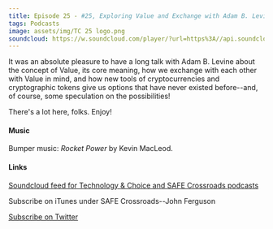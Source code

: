 ```yaml
---
title: Episode 25 - #25, Exploring Value and Exchange with Adam B. Levine, or “Proof Of WHAT?” 
tags: Podcasts
image: assets/img/TC 25 logo.png
soundcloud: https://w.soundcloud.com/player/?url=https%3A//api.soundcloud.com/tracks/384325076
---
```

It was an absolute pleasure to have a long talk with Adam B. Levine about the concept of Value, its core meaning, how we exchange with each other with Value in mind, and how new tools of cryptocurrencies and cryptographic tokens give us options that have never existed before--and, of course, some speculation on the possibilities!

There's a lot here, folks. Enjoy!



#### Music

Bumper music: *Rocket Power* by Kevin MacLeod.

#### Links

[Soundcloud feed for Technology & Choice and SAFE Crossroads podcasts](https://soundcloud.com/safecrossroads)

Subscribe on iTunes under SAFE Crossroads--John Ferguson

[Subscribe on Twitter](https://twitter.com/SAFEcrossroads)

